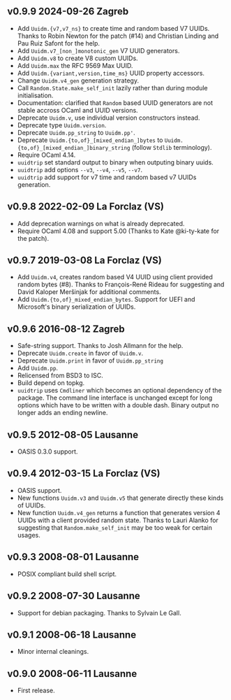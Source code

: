 v0.9.9 2024-09-26 Zagreb
------------------------

- Add `Uuidm.{v7,v7_ns}` to create time and random based V7 UUIDs. 
  Thanks to Robin Newton for the patch (#14) and Christian Linding
  and Pau Ruiz Safont for the help.
- Add `Uuidm.v7_[non_]monotonic_gen` V7 UUID generators.
- Add `Uuidm.v8` to create V8 custom UUIDs.
- Add `Uuidm.max` the RFC 9569 Max UUID.
- Add `Uuidm.{variant,version,time_ms}` UUID property accessors.
- Change `Uuidm.v4_gen` generation strategy.
- Call `Random.State.make_self_init` lazily rather than during module
  initialisation.
- Documentation: clarified that `Random` based UUID generators are not stable 
  accross OCaml and UUID versions.
- Deprecate `Uuidm.v`, use individual version constructors instead.
- Deprecate type `Uuidm.version`.
- Deprecate `Uuidm.pp_string` to `Uuidm.pp'`.
- Deprecate `Uuidm.{to,of}_[mixed_endian_]bytes` to 
  `Uuidm.{to,of}_[mixed_endian_]binary_string` (follow `Stdlib` terminology).
- Require OCaml 4.14.
- `uuidtrip` set standard output to binary when outputing binary uuids.
- `uuidtrip` add options `--v3`, `--v4`, `--v5`, `--v7`.
- `uuidtrip` add support for v7 time and random based v7 UUIDs generation.

v0.9.8 2022-02-09 La Forclaz (VS)
---------------------------------

- Add deprecation warnings on what is already deprecated.
- Require OCaml 4.08 and support 5.00 (Thanks to Kate @ki-ty-kate
  for the patch).


v0.9.7 2019-03-08 La Forclaz (VS)
---------------------------------

- Add `Uuidm.v4`, creates random based V4 UUID using client provided
  random bytes (#8). Thanks to François-René Rideau for suggesting and
  David Kaloper Meršinjak for additional comments.
- Add `Uuidm.{to,of}_mixed_endian_bytes`. Support for UEFI and
  Microsoft's binary serialization of UUIDs.


v0.9.6 2016-08-12 Zagreb
------------------------

- Safe-string support. Thanks to Josh Allmann for the help.
- Deprecate `Uuidm.create` in favor of `Uuidm.v`.
- Deprecate `Uuidm.print` in favor of `Uuidm.pp_string`
- Add `Uuidm.pp`.
- Relicensed from BSD3 to ISC.
- Build depend on topkg.
- `uuidtrip` uses `Cmdliner` which becomes an optional dependency of
  the package. The command line interface is unchanged except for long
  options which have to be written with a double dash. Binary output
  no longer adds an ending newline.


v0.9.5 2012-08-05 Lausanne
--------------------------

- OASIS 0.3.0 support.


v0.9.4 2012-03-15 La Forclaz (VS)
---------------------------------

- OASIS support.
- New functions `Uuidm.v3` and `Uuidm.v5` that generate directly these 
  kinds of UUIDs.
- New function `Uuidm.v4_gen` returns a function that generates
  version 4 UUIDs with a client provided random state. Thanks to Lauri
  Alanko for suggesting that `Random.make_self_init` may be too weak
  for certain usages.


v0.9.3 2008-08-01 Lausanne
--------------------------

- POSIX compliant build shell script.


v0.9.2 2008-07-30 Lausanne 
--------------------------

- Support for debian packaging. Thanks to Sylvain Le Gall.


v0.9.1 2008-06-18 Lausanne
--------------------------

- Minor internal cleanings.


v0.9.0 2008-06-11 Lausanne
--------------------------

- First release.

